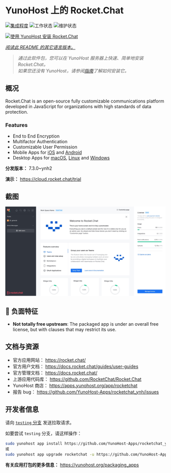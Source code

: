 <!--
注意：此 README 由 <https://github.com/YunoHost/apps/tree/master/tools/readme_generator> 自动生成
请勿手动编辑。
-->

# YunoHost 上的 Rocket.Chat

[![集成程度](https://apps.yunohost.org/badge/integration/rocketchat)](https://ci-apps.yunohost.org/ci/apps/rocketchat/)
![工作状态](https://apps.yunohost.org/badge/state/rocketchat)
![维护状态](https://apps.yunohost.org/badge/maintained/rocketchat)

[![使用 YunoHost 安装 Rocket.Chat](https://install-app.yunohost.org/install-with-yunohost.svg)](https://install-app.yunohost.org/?app=rocketchat)

*[阅读此 README 的其它语言版本。](./ALL_README.md)*

> *通过此软件包，您可以在 YunoHost 服务器上快速、简单地安装 Rocket.Chat。*  
> *如果您还没有 YunoHost，请参阅[指南](https://yunohost.org/install)了解如何安装它。*

## 概况

Rocket.Chat is an open-source fully customizable communications platform developed in JavaScript for organizations with high standards of data protection.

### Features

- End to End Encryption
- Multifactor Authentication
- Customizable User Permission
- Mobile Apps for [iOS](https://apps.apple.com/app/rocket-chat/id1148741252) and [Android](https://play.google.com/store/apps/details?id=chat.rocket.android)
- Desktop Apps for [macOS](https://apps.apple.com/br/app/rocket-chat/id1086818840), [Linux](https://snapcraft.io/rocketchat-desktop) and [Windows](https://releases.rocket.chat/desktop/latest/download)

**分发版本：** 7.3.0~ynh2

**演示：** <https://cloud.rocket.chat/trial>

## 截图

![Rocket.Chat 的截图](./doc/screenshots/screenshot.jpg)

## :red_circle: 负面特征

- **Not totally free upstream**: The packaged app is under an overall free license, but with clauses that may restrict its use.

## 文档与资源

- 官方应用网站： <https://rocket.chat/>
- 官方用户文档： <https://docs.rocket.chat/guides/user-guides>
- 官方管理文档： <https://docs.rocket.chat/>
- 上游应用代码库： <https://github.com/RocketChat/Rocket.Chat>
- YunoHost 商店： <https://apps.yunohost.org/app/rocketchat>
- 报告 bug： <https://github.com/YunoHost-Apps/rocketchat_ynh/issues>

## 开发者信息

请向 [`testing` 分支](https://github.com/YunoHost-Apps/rocketchat_ynh/tree/testing) 发送拉取请求。

如要尝试 `testing` 分支，请这样操作：

```bash
sudo yunohost app install https://github.com/YunoHost-Apps/rocketchat_ynh/tree/testing --debug
或
sudo yunohost app upgrade rocketchat -u https://github.com/YunoHost-Apps/rocketchat_ynh/tree/testing --debug
```

**有关应用打包的更多信息：** <https://yunohost.org/packaging_apps>
